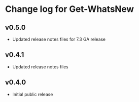 # Change log for Get-WhatsNew

## v0.5.0

- Updated release notes files for 7.3 GA release

## v0.4.1

- Updated release notes files

## v0.4.0

- Initial public release
